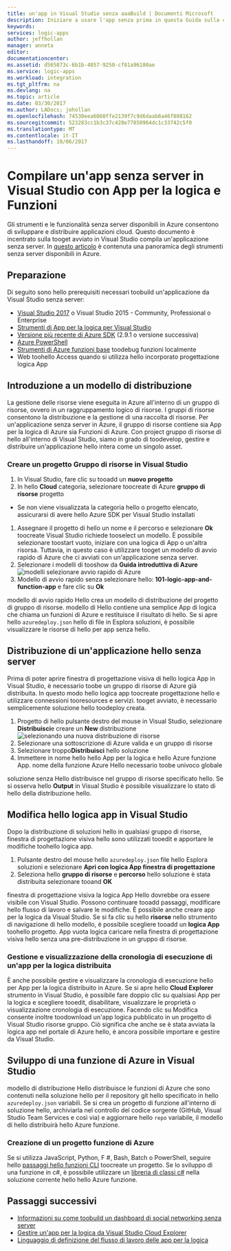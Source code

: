 ```yaml
---
title: un'app in Visual Studio senza aaaBuild | Documenti Microsoft
description: Iniziare a usare l'app senza prima in questa Guida sulla creazione, distribuzione e gestione hello app in Visual Studio.
keywords: 
services: logic-apps
author: jeffhollan
manager: anneta
editor: 
documentationcenter: 
ms.assetid: d565873c-6b1b-4057-9250-cf81a96180ae
ms.service: logic-apps
ms.workload: integration
ms.tgt_pltfrm: na
ms.devlang: na
ms.topic: article
ms.date: 03/30/2017
ms.author: LADocs; jehollan
ms.openlocfilehash: 74530eea6060ffe2139f7c9d6daab8a46f808162
ms.sourcegitcommit: 523283cc1b3c37c428e77850964dc1c33742c5f0
ms.translationtype: MT
ms.contentlocale: it-IT
ms.lasthandoff: 10/06/2017
---
```

# <a name="build-a-serverless-app-in-visual-studio-with-logic-apps-and-functions"></a>Compilare un'app senza server in Visual Studio con App per la logica e Funzioni

Gli strumenti e le funzionalità senza server disponibili in Azure consentono di sviluppare e distribuire applicazioni cloud.  Questo documento è incentrato sulla tooget avviato in Visual Studio compila un'applicazione senza server.  In [questo articolo](logic-apps-serverless-overview.md) è contenuta una panoramica degli strumenti senza server disponibili in Azure.

## <a name="getting-everything-ready"></a>Preparazione

Di seguito sono hello prerequisiti necessari toobuild un'applicazione da Visual Studio senza server:

* [Visual Studio 2017](https://www.visualstudio.com/vs/) o Visual Studio 2015 - Community, Professional o Enterprise
* [Strumenti di App per la logica per Visual Studio](https://marketplace.visualstudio.com/items?itemName=VinaySinghMSFT.AzureLogicAppsToolsforVisualStudio-18551)
* [Versione più recente di Azure SDK](https://azure.microsoft.com/downloads/) (2.9.1 o versione successiva)
* [Azure PowerShell](https://github.com/Azure/azure-powershell#installation)
* [Strumenti di Azure funzioni base](https://www.npmjs.com/package/azure-functions-core-tools) toodebug funzioni localmente
* Web toohello Access quando si utilizza hello incorporato progettazione logica App

## <a name="getting-started-with-a-deployment-template"></a>Introduzione a un modello di distribuzione

La gestione delle risorse viene eseguita in Azure all'interno di un gruppo di risorse,  ovvero in un raggruppamento logico di risorse.  I gruppi di risorse consentono la distribuzione e la gestione di una raccolta di risorse.  Per un'applicazione senza server in Azure, il gruppo di risorse contiene sia App per la logica di Azure sia Funzioni di Azure.  Con project gruppo di risorse di hello all'interno di Visual Studio, siamo in grado di toodevelop, gestire e distribuire un'applicazione hello intera come un singolo asset.

### <a name="create-a-resource-group-project-in-visual-studio"></a>Creare un progetto Gruppo di risorse in Visual Studio

1. In Visual Studio, fare clic su tooadd un **nuovo progetto**
1. In hello **Cloud** categoria, selezionare toocreate di Azure **gruppo di risorse** progetto  
 * Se non viene visualizzata la categoria hello o progetto elencato, assicurarsi di avere hello Azure SDK per Visual Studio installati
1. Assegnare il progetto di hello un nome e il percorso e selezionare **Ok** toocreate Visual Studio richiede tooselect un modello.  È possibile selezionare toostart vuoto, iniziare con una logica di App o un'altra risorsa.  Tuttavia, in questo caso è utilizzare tooget un modello di avvio rapido di Azure che ci avviati con un'applicazione senza server.
1. Selezionare i modelli di tooshow da **Guida introduttiva di Azure** ![modelli selezionare avvio rapido di Azure][1]
1. Modello di avvio rapido senza selezionare hello: **101-logic-app-and-function-app** e fare clic su **Ok**

modello di avvio rapido Hello crea un modello di distribuzione del progetto di gruppo di risorse.  modello di Hello contiene una semplice App di logica che chiama un funzioni di Azure e restituisce il risultato di hello.  Se si apre hello `azuredeploy.json` hello di file in Esplora soluzioni, è possibile visualizzare le risorse di hello per app senza hello.

## <a name="deploying-hello-serverless-application"></a>Distribuzione di un'applicazione hello senza server

Prima di poter aprire finestra di progettazione visiva di hello logica App in Visual Studio, è necessario toobe un gruppo di risorse di Azure già distribuita.  In questo modo hello logica app toocreate progettazione hello e utilizzare connessioni tooresources e servizi.  tooget avviato, è necessario semplicemente soluzione hello toodeploy creata.

1. Progetto di hello pulsante destro del mouse in Visual Studio, selezionare **Distribuisci**e creare un **New** distribuzione ![selezionando una nuova distribuzione di risorse][2]
1. Selezionare una sottoscrizione di Azure valida e un gruppo di risorse
1. Selezionare troppo**Distribuisci** hello soluzione
1. Immettere in nome hello hello App per la logica e hello Azure funzione App.  nome della funzione Azure Hello necessario toobe univoco globale

soluzione senza Hello distribuisce nel gruppo di risorse specificato hello.  Se si osserva hello **Output** in Visual Studio è possibile visualizzare lo stato di hello della distribuzione hello.

## <a name="editing-hello-logic-app-in-visual-studio"></a>Modifica hello logica app in Visual Studio

Dopo la distribuzione di soluzioni hello in qualsiasi gruppo di risorse, finestra di progettazione visiva hello sono utilizzati tooedit e apportare le modifiche toohello logica app.

1. Pulsante destro del mouse hello `azuredeploy.json` file hello Esplora soluzioni e selezionare **Apri con logica App finestra di progettazione**
1. Seleziona hello **gruppo di risorse** e **percorso** hello soluzione è stata distribuita selezionare tooand **OK**

finestra di progettazione visiva la logica App Hello dovrebbe ora essere visibile con Visual Studio.  Possono continuare tooadd passaggi, modificare hello flusso di lavoro e salvare le modifiche.  È possibile anche creare app per la logica da Visual Studio.  Se si fa clic su hello **risorse** nello strumento di navigazione di hello modello, è possibile scegliere tooadd un **logica App** toohello progetto.  App vuota logica caricare nella finestra di progettazione visiva hello senza una pre-distribuzione in un gruppo di risorse.

### <a name="managing-and-viewing-run-history-for-a-deployed-logic-app"></a>Gestione e visualizzazione della cronologia di esecuzione di un'app per la logica distribuita

È anche possibile gestire e visualizzare la cronologia di esecuzione hello per App per la logica distribuito in Azure.  Se si apre hello **Cloud Explorer** strumento in Visual Studio, è possibile fare doppio clic su qualsiasi App per la logica e scegliere tooedit, disabilitare, visualizzare le proprietà o visualizzazione cronologia di esecuzione.  Facendo clic su Modifica consente inoltre toodownload un'app logica pubblicato in un progetto di Visual Studio risorse gruppo.  Ciò significa che anche se è stata avviata la logica app nel portale di Azure hello, è ancora possibile importare e gestire da Visual Studio.

## <a name="developing-an-azure-function-in-visual-studio"></a>Sviluppo di una funzione di Azure in Visual Studio

modello di distribuzione Hello distribuisce le funzioni di Azure che sono contenuti nella soluzione hello per il repository git hello specificato in hello `azuredeploy.json` variabili.  Se si crea un progetto di funzione all'interno di soluzione hello, archiviarla nel controllo del codice sorgente (GitHub, Visual Studio Team Services e così via) e aggiornare hello `repo` variabile, il modello di hello distribuirà hello Azure funzione.

### <a name="creating-an-azure-function-project"></a>Creazione di un progetto funzione di Azure

Se si utilizza JavaScript, Python, F #, Bash, Batch o PowerShell, seguire hello [passaggi hello funzioni CLI](../azure-functions/functions-run-local.md) toocreate un progetto.  Se lo sviluppo di una funzione in c#, è possibile utilizzare un [libreria di classi c#](https://blogs.msdn.microsoft.com/appserviceteam/2017/03/16/publishing-a-net-class-library-as-a-function-app/) nella soluzione corrente hello hello Azure funzione.

## <a name="next-steps"></a>Passaggi successivi

* [Informazioni su come toobuild un dashboard di social networking senza server](logic-apps-scenario-social-serverless.md)
* [Gestire un'app per la logica da Visual Studio Cloud Explorer](logic-apps-manage-from-vs.md)
* [Linguaggio di definizione del flusso di lavoro delle app per la logica](logic-apps-workflow-definition-language.md)

<!-- Image references -->
[1]: ./media/logic-apps-serverless-get-started-vs/select-template.png
[2]: ./media/logic-apps-serverless-get-started-vs/deploy.png
